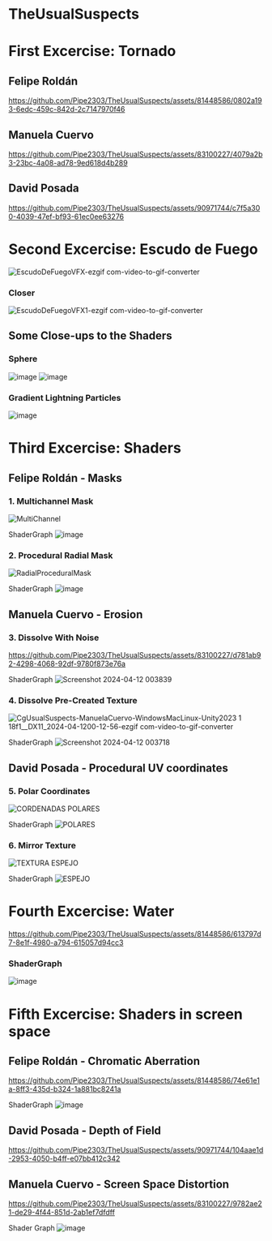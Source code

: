 # TheUsualSuspects

# First Excercise: Tornado

## Felipe Roldán

https://github.com/Pipe2303/TheUsualSuspects/assets/81448586/0802a193-6edc-459c-842d-2c7147970f46


## Manuela Cuervo

https://github.com/Pipe2303/TheUsualSuspects/assets/83100227/4079a2b3-23bc-4a08-ad78-9ed618d4b289


## David Posada

https://github.com/Pipe2303/TheUsualSuspects/assets/90971744/c7f5a300-4039-47ef-bf93-61ec0ee63276


#      
# Second Excercise: Escudo de Fuego

![EscudoDeFuegoVFX-ezgif com-video-to-gif-converter](https://github.com/Pipe2303/TheUsualSuspects/assets/81448586/a833642b-b080-4eda-a164-b5459000b309)

### Closer
![EscudoDeFuegoVFX1-ezgif com-video-to-gif-converter](https://github.com/Pipe2303/TheUsualSuspects/assets/81448586/f206c10d-b0ff-4c19-b656-3c0a4724a504)

## Some Close-ups to the Shaders
### Sphere
![image](https://github.com/Pipe2303/TheUsualSuspects/assets/81448586/780c3287-8242-4a08-853d-11724507ddee)
![image](https://github.com/Pipe2303/TheUsualSuspects/assets/81448586/f40fde31-169e-470e-bcbe-30bb1fd293c2)

### Gradient Lightning Particles
![image](https://github.com/Pipe2303/TheUsualSuspects/assets/81448586/95549675-ba4e-4aa4-b67b-5a27769b6f4b)


#
# Third Excercise: Shaders

## Felipe Roldán - Masks
### 1. Multichannel Mask
![MultiChannel](https://github.com/Pipe2303/TheUsualSuspects/assets/81448586/77ae9a19-4153-4a15-9c8a-ebb6f80574a8)

ShaderGraph
![image](https://github.com/Pipe2303/TheUsualSuspects/assets/81448586/92149d9a-41f4-4c6c-b454-30cf1cf45b03)

### 2. Procedural Radial Mask
![RadialProceduralMask](https://github.com/Pipe2303/TheUsualSuspects/assets/81448586/dca5a359-4233-4b74-9940-e957213849c2)

ShaderGraph
![image](https://github.com/Pipe2303/TheUsualSuspects/assets/81448586/2bc9589e-f70b-4697-a4f7-812de947b138)

## Manuela Cuervo - Erosion
### 3. Dissolve With Noise

https://github.com/Pipe2303/TheUsualSuspects/assets/83100227/d781ab92-4298-4068-92df-9780f873e76a


ShaderGraph
![Screenshot 2024-04-12 003839](https://github.com/Pipe2303/TheUsualSuspects/assets/83100227/6421cb10-b6cf-4238-8f76-26819eaa8baf)

### 4. Dissolve Pre-Created Texture
![CgUsualSuspects-ManuelaCuervo-WindowsMacLinux-Unity2023 1 18f1__DX11_2024-04-1200-12-56-ezgif com-video-to-gif-converter](https://github.com/Pipe2303/TheUsualSuspects/assets/83100227/0f8e0655-a9a7-4fb7-aacd-ed5fc8440672)

ShaderGraph
![Screenshot 2024-04-12 003718](https://github.com/Pipe2303/TheUsualSuspects/assets/83100227/67158d65-805d-4650-859c-0c6c5316e48f)

## David Posada - Procedural UV coordinates
### 5. Polar Coordinates
![CORDENADAS POLARES](https://github.com/Pipe2303/TheUsualSuspects/assets/90971744/ec0acd54-7f4b-40f2-998a-7c89da3d1e5d)

ShaderGraph
![POLARES](https://github.com/Pipe2303/TheUsualSuspects/assets/90971744/5e605309-dc3f-4ba2-b63d-96793e70ee17)


### 6. Mirror Texture
![TEXTURA ESPEJO](https://github.com/Pipe2303/TheUsualSuspects/assets/90971744/99b0f50b-1e4b-4f25-83c9-14222947d6db)

ShaderGraph
![ESPEJO](https://github.com/Pipe2303/TheUsualSuspects/assets/90971744/6453a283-dd90-4021-aad7-9cf876a7da30)

#
# Fourth Excercise: Water
https://github.com/Pipe2303/TheUsualSuspects/assets/81448586/613797d7-8e1f-4980-a794-615057d94cc3

### ShaderGraph
![image](https://github.com/Pipe2303/TheUsualSuspects/assets/81448586/8b88484f-6c61-464e-a061-25b40a830ccf)

#
# Fifth Excercise: Shaders in screen space

## Felipe Roldán - Chromatic Aberration
https://github.com/Pipe2303/TheUsualSuspects/assets/81448586/74e61e1a-8ff3-435d-b324-1a881bc8241a


ShaderGraph
![image](https://github.com/Pipe2303/TheUsualSuspects/assets/81448586/b9b15e1e-b280-4332-ae49-88fde5b503b6)

## David Posada - Depth of Field

https://github.com/Pipe2303/TheUsualSuspects/assets/90971744/104aae1d-2953-4050-b4ff-e07bb412c342

## Manuela Cuervo - Screen Space Distortion

https://github.com/Pipe2303/TheUsualSuspects/assets/83100227/9782ae21-de29-4f44-851d-2ab1ef7dfdff



Shader Graph
![image](https://github.com/Pipe2303/TheUsualSuspects/assets/83100227/ed30b6d8-59bd-4a79-92a6-2c1635d8888d)


